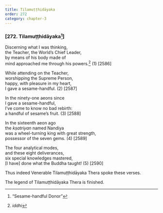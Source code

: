 ```yaml
---
title: Tilamuṭṭhidāyaka
order: 272
category: chapter-3
---
```


### \[272. Tilamuṭṭhidāyaka[^1]\]

Discerning what I was thinking,  
the Teacher, the World’s Chief Leader,  
by means of his body made of  
mind approached me through his powers.[^2] (1) \[2586\]

While attending on the Teacher,  
worshipping the Supreme Person,  
happy, with pleasure in my heart,  
I gave a sesame-handful. (2) \[2587\]

In the ninety-one aeons since  
I gave a sesame-handful,  
I’ve come to know no bad rebirth:  
a handful of sesame’s fruit. (3) \[2588\]

In the sixteenth aeon ago  
the *kṣatriyan* named Nandiya  
was a wheel-turning king with great strength,  
possessor of the seven gems. (4) \[2589\]

The four analytical modes,  
and these eight deliverances,  
six special knowledges mastered,  
\[I have\] done what the Buddha taught! (5) \[2590\]

Thus indeed Venerable Tilamuṭṭhidāyaka Thera spoke these verses.

The legend of Tilamuṭṭhidāyaka Thera is finished.

[^1]: “Sesame-handful Donor”

[^2]: *iddhi*
